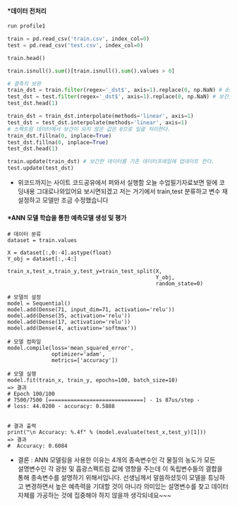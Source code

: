 #### *데이터 전처리
```python
run profile1

train = pd.read_csv('train.csv', index_col=0)
test = pd.read_csv('test.csv', index_col=0)

train.head()

train.isnull().sum()[train.isnull().sum().values > 0]

# 결측치 보완
train_dst = train.filter(regex='_dst$', axis=1).replace(0, np.NaN) # dst 데이터만 따로 뺀다.
test_dst = test.filter(regex='_dst$', axis=1).replace(0, np.NaN) # 보간을 하기위해 결측값을 삭제한다.
test_dst.head(1)

train_dst = train_dst.interpolate(methods='linear', axis=1)
test_dst = test_dst.interpolate(methods='linear', axis=1)
# 스팩트럼 데이터에서 보간이 되지 않은 값은 0으로 일괄 처리한다.
train_dst.fillna(0, inplace=True) 
test_dst.fillna(0, inplace=True)
test_dst.head(1) 

train.update(train_dst) # 보간한 데이터를 기존 데이터프레임에 업데이트 한다.
test.update(test_dst)
```

- 위코드까지는 사이트 코드공유에서 퍼와서 실행함 오늘 수업필기자료보면 밑에 코딩내용 그대로나와있어요 보시면되겠고 저는 거기에서 train,test 분류하고 변수 재설정하고 모델만 조금 수정했습니다 

#### *ANN 모델 학습을 통한 예측모델 생성 및 평가
```
# 데이터 분류
dataset = train.values 

X = dataset[:,0:-4].astype(float) 
Y_obj = dataset[:,-4:]

train_x,test_x,train_y,test_y=train_test_split(X,
                                               Y_obj,
                                               random_state=0)

# 모델의 설정
model = Sequential() 
model.add(Dense(71, input_dim=71, activation='relu')) 
model.add(Dense(35, activation='relu')) 
model.add(Dense(17, activation='relu')) 
model.add(Dense(4, activation='softmax'))
 
# 모델 컴파일  
model.compile(loss='mean_squared_error',
              optimizer='adam',
              metrics=['accuracy']) 
 
# 모델 실행 
model.fit(train_x, train_y, epochs=100, batch_size=10) 
=> 결과
# Epoch 100/100
# 7500/7500 [==============================] - 1s 87us/step - 
# loss: 44.0200 - accuracy: 0.5888

 
# 결과 출력  
print("\n Accuracy: %.4f" % (model.evaluate(test_x,test_y)[1]))
=> 결과
#  Accuracy: 0.6084
```
-  결론 :  ANN 모델링을 사용한 이유는 4개의 종속변수인 각 물질의 농도가 모든  
       설명변수인 각 광원 및 흡광스펙트럼 값에 영향을 주는데 이 독립변수들의 
       결합을 통해 종속변수를 설명하기 위해서입니다.
       선생님께서 말씀하셨듯이 모델을 튜닝하고 변경하면서 높은 예측력을 기대할
       것이 아니라 의미있는 설명변수를 찾고 데이터자체를 가공하는 것에 집중해야
       하지 않을까 생각되네요~~~
  
